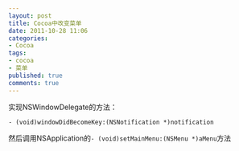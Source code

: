 ```yaml
---
layout: post
title: Cocoa中改变菜单
date: 2011-10-28 11:06
categories:
- Cocoa
tags:
- cocoa
- 菜单
published: true
comments: true
---
```

实现NSWindowDelegate的方法：

    - (void)windowDidBecomeKey:(NSNotification *)notification

然后调用NSApplication的`- (void)setMainMenu:(NSMenu *)aMenu`方法

